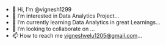 - 👋 Hi, I’m @vignesh1299
- 👀 I’m interested in Data Analytics Project...
- 🌱 I’m currently learning Data Analytics in great Learnings...
- 💞️ I’m looking to collaborate on ...
- 📫 How to reach me vigneshvelu1205@gmail.com...

<!---
vignesh1299/vignesh1299 is a ✨ special ✨ repository because its `README.md` (this file) appears on your GitHub profile.
You can click the Preview link to take a look at your changes.
--->
